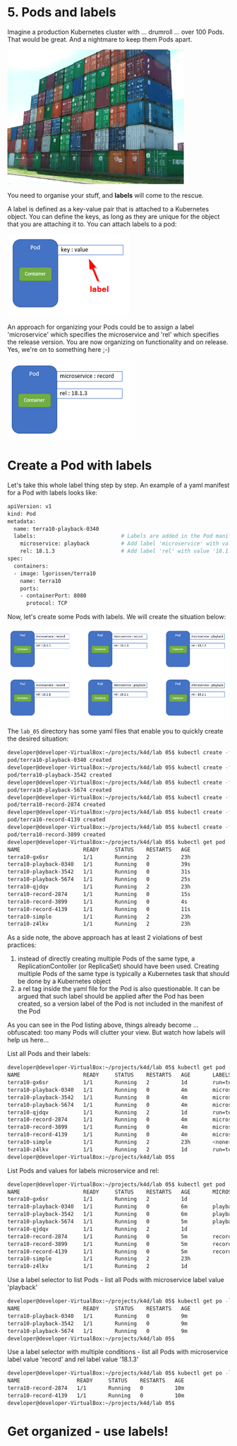 # 5. Pods and labels
Imagine a production Kubernetes cluster with ... drumroll ... over 100 Pods. That would be great. And a nightmare to keep them Pods apart.

<img src="img/lab5-a-lot-of-pods.png" width=400 >


You need to organise your stuff, and **labels** will come to the rescue.

A label is defined as a key-value pair that is attached to a Kubernetes object. You can define the keys, as long as they are unique for the object that you are attaching it to. You can attach labels to a pod:

![pod and label](img/lab5-pod-and-label.png)

An approach for organizing your Pods could be to assign a label 'microservice' which specifies the microservice and 'rel' which specifies the release version. You are now organizing on functionality and on release. Yes, we're on to something here ;-)

![pod and 2 labels](img/lab5-pod-and-2-labels.png)


# Create a Pod with labels

Let's take this whole label thing step by step. An example of a yaml manifest for a Pod with labels looks like:
```bash
apiVersion: v1
kind: Pod
metadata:
  name: terra10-playback-0340
  labels:                           # Labels are added in the Pod manifest metadata section
    microservice: playback          # Add label 'microservice' with value 'playback'
    rel: 18.1.3                     # Add label 'rel' with value '18.1.3'
spec:
  containers:
  - image: lgorissen/terra10
    name: terra10
    ports:
    - containerPort: 8080
      protocol: TCP

```

Now, let's create some Pods with labels. We will create the situation below:


![multiple pods and labels](img/lab5-multiple-pods-and-labels.png)


The `lab_05` directory has some yaml files that enable you to quickly create the desired situation:
```bash
developer@developer-VirtualBox:~/projects/k4d/lab 05$ kubectl create -f terra10-playback-18-1-3.yaml 
pod/terra10-playback-0340 created
developer@developer-VirtualBox:~/projects/k4d/lab 05$ kubectl create -f terra10-playback-18-2-1_01.yaml 
pod/terra10-playback-3542 created
developer@developer-VirtualBox:~/projects/k4d/lab 05$ kubectl create -f terra10-playback-18-2-1_02.yaml 
pod/terra10-playback-5674 created
developer@developer-VirtualBox:~/projects/k4d/lab 05$ kubectl create -f terra10-record-18-1-3_01.yaml 
pod/terra10-record-2874 created
developer@developer-VirtualBox:~/projects/k4d/lab 05$ kubectl create -f terra10-record-18-1-3_02.yaml 
pod/terra10-record-4139 created
developer@developer-VirtualBox:~/projects/k4d/lab 05$ kubectl create -f terra10-record-18-2-1.yaml 
pod/terra10-record-3899 created
developer@developer-VirtualBox:~/projects/k4d/lab 05$ kubectl get pod
NAME                    READY     STATUS    RESTARTS   AGE
terra10-gx6sr           1/1       Running   2          23h
terra10-playback-0340   1/1       Running   0          39s
terra10-playback-3542   1/1       Running   0          31s
terra10-playback-5674   1/1       Running   0          25s
terra10-qjdqv           1/1       Running   2          23h
terra10-record-2874     1/1       Running   0          15s
terra10-record-3899     1/1       Running   0          4s
terra10-record-4139     1/1       Running   0          11s
terra10-simple          1/1       Running   2          23h
terra10-z4lkv           1/1       Running   2          23h
```
As a side note, the above approach has at least 2 violations of best practices:
1. instead of directly creating multiple Pods of the same type, a ReplicationContoller (or ReplicaSet) should have been used. Creating multiple Pods of the same type is typically a Kubernetes task that should be done by a Kubernetes object
2. a rel tag inside the yaml file for the Pod is also questionable. It can be argued that such label should be applied after the Pod has been created, so a version label of the Pod is not included in the manifest of the Pod

As you can see in the Pod listing above, things already become ... obfuscated: too many Pods will clutter your view. But watch how labels will help us here...

List all Pods and their labels:
```bash
developer@developer-VirtualBox:~/projects/k4d/lab 05$ kubectl get pod --show-labels 
NAME                    READY     STATUS    RESTARTS   AGE       LABELS
terra10-gx6sr           1/1       Running   2          1d        run=terra10
terra10-playback-0340   1/1       Running   0          4m        microservice=playback,rel=18.1.3
terra10-playback-3542   1/1       Running   0          4m        microservice=playback,rel=18.2.1
terra10-playback-5674   1/1       Running   0          4m        microservice=playback,rel=18.2.1
terra10-qjdqv           1/1       Running   2          1d        run=terra10
terra10-record-2874     1/1       Running   0          4m        microservice=record,rel=18.1.3
terra10-record-3899     1/1       Running   0          4m        microservice=record,rel=18.2.1
terra10-record-4139     1/1       Running   0          4m        microservice=record,rel=18.1.3
terra10-simple          1/1       Running   2          23h       <none>
terra10-z4lkv           1/1       Running   2          1d        run=terra10
developer@developer-VirtualBox:~/projects/k4d/lab 05$ 
```
List Pods and values for labels microservice and rel:  
```bash
developer@developer-VirtualBox:~/projects/k4d/lab 05$ kubectl get pod -L microservice,rel
NAME                    READY     STATUS    RESTARTS   AGE       MICROSERVICE   REL
terra10-gx6sr           1/1       Running   2          1d                       
terra10-playback-0340   1/1       Running   0          6m        playback       18.1.3
terra10-playback-3542   1/1       Running   0          6m        playback       18.2.1
terra10-playback-5674   1/1       Running   0          5m        playback       18.2.1
terra10-qjdqv           1/1       Running   2          1d                       
terra10-record-2874     1/1       Running   0          5m        record         18.1.3
terra10-record-3899     1/1       Running   0          5m        record         18.2.1
terra10-record-4139     1/1       Running   0          5m        record         18.1.3
terra10-simple          1/1       Running   2          23h                      
terra10-z4lkv           1/1       Running   2          1d                       
```
Use a label selector to list Pods - list all Pods with microservice label value 'playback' 
```bash
developer@developer-VirtualBox:~/projects/k4d/lab 05$ kubectl get po -l microservice=playback
NAME                    READY     STATUS    RESTARTS   AGE
terra10-playback-0340   1/1       Running   0          9m
terra10-playback-3542   1/1       Running   0          9m
terra10-playback-5674   1/1       Running   0          9m
developer@developer-VirtualBox:~/projects/k4d/lab 05$
```

Use a label selector with multiple conditions - list all Pods with microservice label value 'record' and rel label value '18.1.3' 
```bash
developer@developer-VirtualBox:~/projects/k4d/lab 05$ kubectl get po -l microservice=record,rel=18.1.3
NAME                  READY     STATUS    RESTARTS   AGE
terra10-record-2874   1/1       Running   0          10m
terra10-record-4139   1/1       Running   0          10m
developer@developer-VirtualBox:~/projects/k4d/lab 05$ 
```

# Get organized - use labels!
